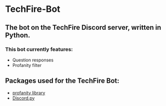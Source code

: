 # TechFire-Bot
## The bot on the TechFire Discord server, written in Python.
### This bot currently features: 
- Question responses
- Profanity filter

## Packages used for the TechFire Bot:
- [profanity library](https://github.com/ben174/profanity)
- [Discord.py](https://github.com/Rapptz/discord.py)
